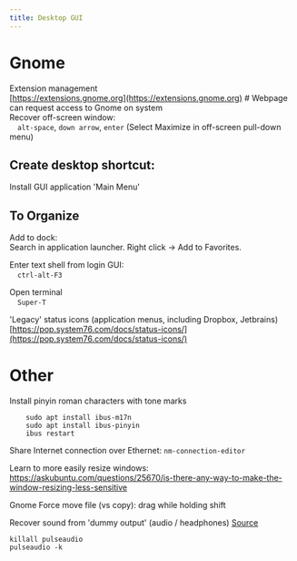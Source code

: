 ```yaml
---
title: Desktop GUI
---
```


# Gnome

Extension management  
 [https://extensions.gnome.org](https://extensions.gnome.org) \# Webpage can request access to Gnome on system  
 Recover off-screen window:  
  `alt-space`, `down arrow`, `enter` \(Select Maximize in off-screen pull-down menu\)

## Create desktop shortcut:

Install GUI application 'Main Menu'

## To Organize

Add to dock:  
Search in application launcher. Right click -> Add to Favorites.

Enter text shell from login GUI:  
  `ctrl-alt-F3`  

 Open terminal  
  `Super-T`

'Legacy' status icons \(application menus, including Dropbox, Jetbrains\)  
[https://pop.system76.com/docs/status-icons/](https://pop.system76.com/docs/status-icons/)  

# Other

Install pinyin roman characters with tone marks
```
	sudo apt install ibus-m17n
	sudo apt install ibus-pinyin
	ibus restart
```

Share Internet connection over Ethernet:
  `nm-connection-editor`

Learn to more easily resize windows: https://askubuntu.com/questions/25670/is-there-any-way-to-make-the-window-resizing-less-sensitive

Gnome
  Force move file (vs copy): drag while holding shift

Recover sound from 'dummy output' (audio / headphones)
[Source](https://www.linuxquestions.org/questions/linux-hardware-18/ubuntu-18-04-dummy-output-and-sound-disappeared-4175659386/)

```
killall pulseaudio
pulseaudio -k
```
